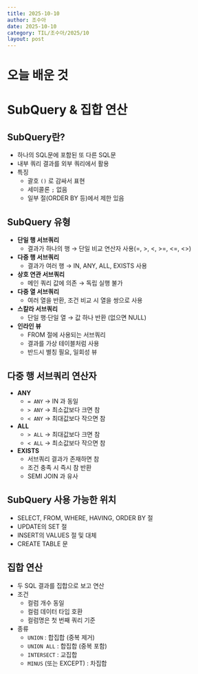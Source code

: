 ```yaml
---
title: 2025-10-10
author: 조수아
date: 2025-10-10
category: TIL/조수아/2025/10
layout: post
---
```


# 오늘 배운 것

# SubQuery & 집합 연산

## SubQuery란?

- 하나의 SQL문에 포함된 또 다른 SQL문
- 내부 쿼리 결과를 외부 쿼리에서 활용
- 특징
    - 괄호 `()` 로 감싸서 표현
    - 세미콜론 `;` 없음
    - 일부 절(ORDER BY 등)에서 제한 있음

## SubQuery 유형

- **단일 행 서브쿼리**
    - 결과가 하나의 행 → 단일 비교 연산자 사용(=, >, <, >=, <=, <>)
- **다중 행 서브쿼리**
    - 결과가 여러 행 → IN, ANY, ALL, EXISTS 사용
- **상호 연관 서브쿼리**
    - 메인 쿼리 값에 의존 → 독립 실행 불가
- **다중 열 서브쿼리**
    - 여러 열을 반환, 조건 비교 시 열을 쌍으로 사용
- **스칼라 서브쿼리**
    - 단일 행·단일 열 → 값 하나 반환 (없으면 NULL)
- **인라인 뷰**
    - FROM 절에 사용되는 서브쿼리
    - 결과를 가상 테이블처럼 사용
    - 반드시 별칭 필요, 일회성 뷰

## 다중 행 서브쿼리 연산자

- **ANY**
    - `= ANY` → IN 과 동일
    - `> ANY` → 최소값보다 크면 참
    - `< ANY` → 최대값보다 작으면 참
- **ALL**
    - `> ALL` → 최대값보다 크면 참
    - `< ALL` → 최소값보다 작으면 참
- **EXISTS**
    - 서브쿼리 결과가 존재하면 참
    - 조건 충족 시 즉시 참 반환
    - SEMI JOIN 과 유사

## SubQuery 사용 가능한 위치

- SELECT, FROM, WHERE, HAVING, ORDER BY 절
- UPDATE의 SET 절
- INSERT의 VALUES 절 및 대체
- CREATE TABLE 문

## 집합 연산

- 두 SQL 결과를 집합으로 보고 연산
- 조건
    - 컬럼 개수 동일
    - 컬럼 데이터 타입 호환
    - 컬럼명은 첫 번째 쿼리 기준
- 종류
    - `UNION` : 합집합 (중복 제거)
    - `UNION ALL` : 합집합 (중복 포함)
    - `INTERSECT` : 교집합
    - `MINUS` (또는 EXCEPT) : 차집합